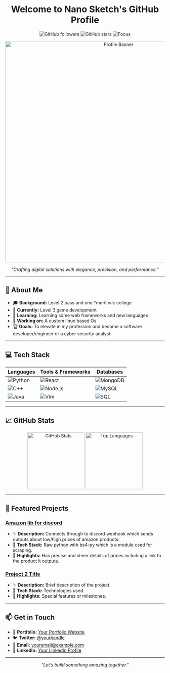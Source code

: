 <h1 align="center">Welcome to Nano Sketch's GitHub Profile</h1>

<p align="center">
  <img src="https://img.shields.io/github/followers/yourusername?label=Followers&style=social" alt="GitHub followers" />
  <img src="https://img.shields.io/github/stars/yourusername?label=Stars&style=social" alt="GitHub stars" />
  <img src="https://img.shields.io/badge/Focus-Open%20Source%20&%20Innovation-brightgreen?style=flat-square" alt="Focus" />
</p>

<p align="center">
  <img src="https://imgs.search.brave.com/mF1LT1pTgmlFOvMmq_YIPjFtDOTkH6GXDO3oyER3Pp4/rs:fit:500:0:0:0/g:ce/aHR0cHM6Ly90My5m/dGNkbi5uZXQvanBn/LzA4LzM1LzAzLzM0/LzM2MF9GXzgzNTAz/MzQ1OV81YjM4SHRq/c3NlOGFPSGV0NlBh/Um93SWFDMnYzNm80/My5qcGc" alt="Profile Banner" width="700" />
</p>

<p align="center">
  <i>"Crafting digital solutions with elegance, precision, and performance."</i>
</p>

---

## 🌟 About Me

- 🎓 **Background:** Level 2 pass and one *merit wlc college
- 💼 **Currently:** Level 3 game development
- 🌱 **Learning:** Learning some web frameworks and new languages
- 🚀 **Working on:** A custom linux based Os
- 🏆 **Goals:** To elevate in my profession and become a software developer/engineer or a cyber security analyst

---

## 💻 Tech Stack

| Languages   | Tools & Frameworks     | Databases       |
| ----------- | ---------------------- | --------------- |
| ![Python](https://img.shields.io/badge/-Python-333?style=flat-square&logo=python)  | ![React](https://img.shields.io/badge/-React-333?style=flat-square&logo=react) | ![MongoDB](https://img.shields.io/badge/-MongoDB-333?style=flat-square&logo=mongodb) |
| ![C++](https://img.shields.io/badge/-C++-333?style=flat-square&logo=cplusplus)     | ![Node.js](https://img.shields.io/badge/-Node.js-333?style=flat-square&logo=node.js) | ![MySQL](https://img.shields.io/badge/-MySQL-333?style=flat-square&logo=mysql) |
| ![Java](https://img.shields.io/badge/-Java-333?style=flat-square&logo=java)        | ![Vim](https://img.shields.io/badge/-Vim-333?style=flat-square&logo=vim) | ![SQL](https://img.shields.io/badge/-SQL-333?style=flat-square&logo=postgresql) |


---

## 📈 GitHub Stats

<p align="center">
  <img height="180em" src="https://github-readme-stats.vercel.app/api?username=nano-sketch&show_icons=true&theme=dark&hide_border=true&count_private=true" alt="GitHub Stats" />
  <img height="180em" src="https://github-readme-stats.vercel.app/api/top-langs/?username=nano-sketch&theme=dark&hide_border=true&layout=compact" alt="Top Languages" />
</p>

---

## 🚀 Featured Projects

### [Amazon lib for discord](https://github.com/nano-sketch/project1)
- ✨ **Description:** Connects through to discord webhook which sends outputs about low/high prices of amazon products.
- 🔧 **Tech Stack:** Raw python with bs4-py which is a module used for scraping.
- 🌟 **Highlights:** Has precise and sheer details of prices including a link to the product it outputs.

### [Project 2 Title](https://github.com/yourusername/project2)
- ✨ **Description:** Brief description of the project.
- 🔧 **Tech Stack:** Technologies used.
- 🌟 **Highlights:** Special features or milestones.

---

## 📫 Get in Touch

- 💼 **Portfolio:** [Your Portfolio Website](https://yourportfolio.com)
- 🐦 **Twitter:** [@yourhandle](https://twitter.com/yourhandle)
- 💌 **Email:** [youremail@example.com](mailto:youremail@example.com)
- 💬 **LinkedIn:** [Your LinkedIn Profile](https://www.linkedin.com/in/yasin-mogahid-baa213325/)

---

<p align="center">
  <i>"Let’s build something amazing together."</i>
</p>
